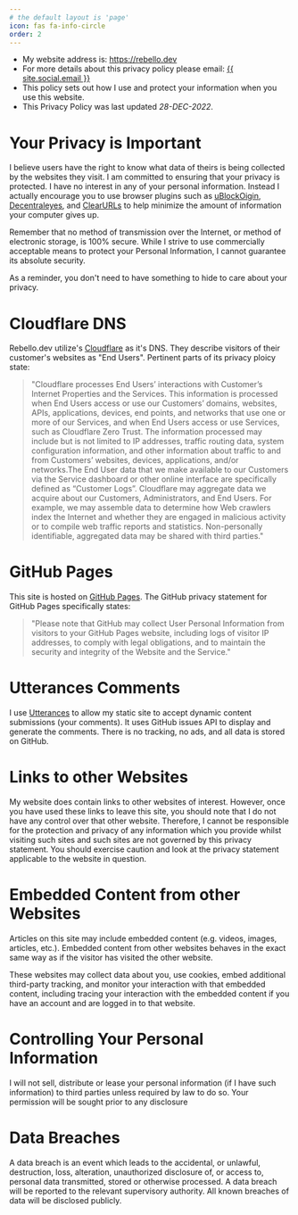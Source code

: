 ```yaml
---
# the default layout is 'page'
icon: fas fa-info-circle
order: 2
---
```

* My website address is: <a href="https://rebello.dev">https://rebello.dev</a>
* For more details about this privacy policy please email: <a class="u-email" href="mailto:{{ site.social.email }}">{{ site.social.email }}</a>
* This policy sets out how I use and protect your information when you use this website.
* This Privacy Policy was last updated _28-DEC-2022_.

# Your Privacy is Important
I believe users have the right to know what data of theirs is being collected by the websites they visit. I am committed to ensuring that your privacy is protected. I have no interest in any of your personal information. Instead I actually encourage you to use browser plugins such as [uBlockOigin](https://ublockorigin.com/), [Decentraleyes](https://decentraleyes.org/), and [ClearURLs](https://github.com/ClearURLs/Addon) to help minimize the amount of information your computer gives up.

Remember that no method of transmission over the Internet, or method of electronic storage, is 100% secure. While I strive to use commercially acceptable means to protect your Personal Information, I cannot guarantee its absolute security.

As a reminder, you don't need to have something to hide to care about your privacy.

# Cloudflare DNS
Rebello.dev utilize's [Cloudflare](https://www.cloudflare.com/privacypolicy/) as it's DNS. They describe visitors of their customer's websites as "End Users". Pertinent parts of its privacy ploicy state:

>"Cloudflare processes End Users’ interactions with Customer’s Internet Properties and the Services. This information is processed when End Users access or use our Customers’ domains, websites, APIs, applications, devices, end points, and networks that use one or more of our Services, and when End Users access or use Services, such as Cloudflare Zero Trust. The information processed may include but is not limited to IP addresses, traffic routing data, system configuration information, and other information about traffic to and from Customers’ websites, devices, applications, and/or networks.The End User data that we make available to our Customers via the Service dashboard or other online interface are specifically defined as “Customer Logs”.
>Cloudflare may aggregate data we acquire about our Customers, Administrators, and End Users. For example, we may assemble data to determine how Web crawlers index the Internet and whether they are engaged in malicious activity or to compile web traffic reports and statistics. Non-personally identifiable, aggregated data may be shared with third parties."

# GitHub Pages
This site is hosted on [GitHub Pages](https://docs.github.com/en/github/site-policy/github-privacy-statement#github-pages). The GitHub privacy statement for GitHub Pages specifically states:

>"Please note that GitHub may collect User Personal Information from visitors to your GitHub Pages website, including logs of visitor IP addresses, to comply with legal obligations, and to maintain the security and integrity of the Website and the Service."

# Utterances Comments
I use [Utterances](https://utteranc.es/) to allow my static site to accept dynamic content submissions (your comments). It uses GitHub issues API to display and generate the comments. There is no tracking, no ads, and all data is stored on GitHub.

# Links to other Websites
My website does contain links to other websites of interest. However, once you have used these links to leave this site, you should note that I do not have any control over that other website. Therefore, I cannot be responsible for the protection and privacy of any information which you provide whilst visiting such sites and such sites are not governed by this privacy statement. You should exercise caution and look at the privacy statement applicable to the website in question.

# Embedded Content from other Websites
Articles on this site may include embedded content (e.g. videos, images, articles, etc.). Embedded content from other websites behaves in the exact same way as if the visitor has visited the other website.

These websites may collect data about you, use cookies, embed additional third-party tracking, and monitor your interaction with that embedded content, including tracing your interaction with the embedded content if you have an account and are logged in to that website.

# Controlling Your Personal Information
I will not sell, distribute or lease your personal information (if I have such information) to third parties unless required by law to do so. Your permission will be sought prior to any disclosure

# Data Breaches
A data breach is an event which leads to the accidental, or unlawful, destruction, loss, alteration, unauthorized disclosure of, or access to, personal data transmitted, stored or otherwise processed. A data breach will be reported to the relevant supervisory authority. All known breaches of data will be disclosed publicly.